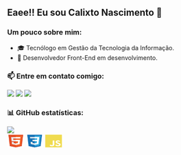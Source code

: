 ## Eaee!! Eu sou Calixto Nascimento 👋
### Um pouco sobre mim:
- 🎓 Tecnólogo em Gestão da Tecnologia da Informação.
- 🚀 Desenvolvedor Front-End em desenvolvimento.

### 📫 Entre em contato comigo:
<a href = "mailto: calixtoalbea@gmail.com"><img src="https://img.shields.io/badge/-Gmail-%23EA4335?style=for-the-badge&logo=gmail&logoColor=white" target="_blank"></a> 
<a target="_blank" href="https://www.linkedin.com/in/calixto-nascimento"><img src="https://img.shields.io/badge/-LinkedIn-%230077B5?style=for-the-badge&logo=linkedin&logoColor=white"></a> 
<a target="_blank" href="https://instagram.com/calixto_nascimento"><img src="https://img.shields.io/badge/-Instagram-%23E4405F?style=for-the-badge&logo=instagram&logoColor=white"></a>

### 📊 GitHub estatísticas:
<img height="120em" src="https://github-readme-stats-eight-theta.vercel.app/api/top-langs/?username=calixtonascimento&layout=compact&langs_count=8&text_color=FFFFFF&&title_color=FFFFFF&bg_color=282A36"/>
<div style="display: inline_block">
    <img align="center" alt="Calixto-HTML" height="30" width="40" src="https://raw.githubusercontent.com/devicons/devicon/master/icons/html5/html5-original.svg">
    <img align="center" alt="Calixto-CSS" height="30" width="40" src="https://raw.githubusercontent.com/devicons/devicon/master/icons/css3/css3-original.svg">
    <img align="center" alt="Calixto-Js" height="30" width="40" src="https://raw.githubusercontent.com/devicons/devicon/master/icons/javascript/javascript-plain.svg">
</div>
